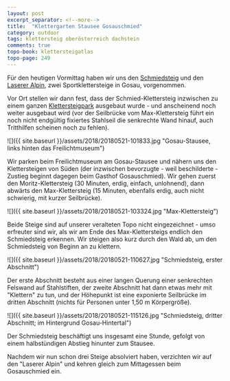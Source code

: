 ```yaml
---
layout: post
excerpt_separator: <!--more-->
title:  "Klettergarten Stausee Gosauschmied"
category: outdoor
tags: klettersteig oberösterreich dachstein
comments: true
topo-book: klettersteigatlas
topo-page: 249
---
```


Für den heutigen Vormittag haben wir uns den [Schmiedsteig](http://www.bergsteigen.com/klettersteig/oberoesterreich/dachsteingebirge/schmied-klettersteig) und den [Laserer Alpin](http://www.bergsteigen.com/klettersteig/oberoesterreich/dachsteingebirge/laserer-alpin-klettersteig), zwei Sportklettersteige in Gosau, vorgenommen.

Vor Ort stellen wir dann fest, dass der Schmied-Klettersteig inzwischen zu einem ganzen [Klettersteigpark](http://www.bergsteigen.com/klettersteig/oberoesterreich/dachsteingebirge/max-und-moritz-klettersteig-und-brunnbachsteig) ausgebaut wurde - und anscheinend noch weiter ausgebaut wird (vor der Seilbrücke vom Max-Klettersteig führt ein noch nicht endgültig fixiertes Stahlseil die senkrechte Wand hinauf, auch Tritthilfen scheinen noch zu fehlen).

<!--more-->

![]({{ site.baseurl }}/assets/2018/20180521-101833.jpg "Gosau-Stausee, links hinten das Freilichtmuseum")

Wir parken beim Freilichtmuseum am Gosau-Stausee und nähern uns den Klettersteigen von Süden (der inzwischen bevorzugte - weil beschilderte - Zustieg beginnt dagegen beim Gasthof Gosauschmied). Wir gehen zuerst den Moritz-Klettersteig (30 Minuten, erdig, einfach, unlohnend), dann abwärts den Max-Klettersteig (15 Minuten, ebenfalls erdig, auch nicht schwierig, mit kurzer Seilbrücke).

![]({{ site.baseurl }}/assets/2018/20180521-103324.jpg "Max-Klettersteig")

Beide Steige sind auf unserer veralteten Topo nicht eingezeichnet - umso erfreuter sind wir, als wir am Ende des Max-Klettersteigs endlich den Schmiedsteig erkennen. Wir steigen also kurz durch den Wald ab, um den Schmiedsteig von Beginn an zu klettern.

![]({{ site.baseurl }}/assets/2018/20180521-110627.jpg "Schmiedsteig, erster Abschnitt")

Der erste Abschnitt besteht aus einer langen Querung einer senkrechten Felswand auf Stahlstiften, der zweite Abschnitt hat dann etwas mehr mit "Klettern" zu tun, und der Höhepunkt ist eine exponierte Seilbrücke im dritten Abschnitt (nichts für Personen unter 1,50 m Körpergröße).

![]({{ site.baseurl }}/assets/2018/20180521-115126.jpg "Schmiedsteig, dritter Abschnitt; im Hintergrund Gosau-Hintertal")

Der Schmiedsteig beschäftigt uns insgesamt eine Stunde, gefolgt von einem halbstündigen Abstieg hinunter zum Stausee.

Nachdem wir nun schon drei Steige absolviert haben, verzichten wir auf den "Laserer Alpin" und kehren gleich zum Mittagessen beim Gosauschmied ein.
